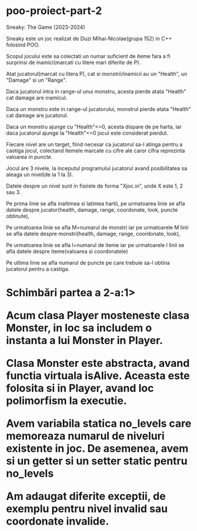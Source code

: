 # poo-proiect-part-2

<p>Sneaky: The Game (2023-2024)</p>

<p>Sneaky este un joc realizat de Duzi Mihai-Nicolae(grupa 152) in C++ folosind POO.</p>

<p>Scopul jocului este sa colectati un numar suficient de iteme fara a fi surprinsi de inamici(marcati cu litere mari diferite de P).</p>

<p>Atat jucatorul(marcat cu litera P), cat si monstrii/inamicii au un "Health", un "Damage" si un "Range".</p>

<p>Daca jucatorul intra in range-ul unui monstru, acesta pierde atata "Health" cat damage are inamicul.</p>

<p>Daca un monstru este in range-ul jucatorului, monstrul pierde atata "Health" cat damage are jucatorul.</p>

<p>Daca un monstru ajunge cu "Health"<=0, acesta dispare de pe harta, iar daca jucatorul ajunge la "Health"<=0 jocul este considerat pierdut.</p>
  
<p>Fiecare nivel are un target, fiind necesar ca jucatorul sa-l atinga pentru a castiga jocul, colectand itemele marcate cu cifre ale caror cifra reprezinta valoarea in puncte.</p>

<p>Jocul are 3 nivele, la inceputul programului jucatorul avand posibilitatea sa aleaga un nivel(de la 1 la 3).</p>

<p>Datele despre un nivel sunt in fisirele de forma "Xjoc.in", unde X este 1, 2 sau 3.</p>

<p>Pe prima linie se afla inaltimea si latimea hartii, pe urmatoarea linie se afla datele despre jucator(health, damage, range, coordonate, look, puncte obtinute),</p>

<p>Pe urmatoarea linie se afla M=numarul de monstri iar pe urmatoarele M linii se afla datele despre monstri(health, damage, range, coordonate, look),</p>

<p>Pe urmatoarea linie se afla I=numarul de iteme iar pe urmatoarele I linii se afla datele despre iteme(valoarea si coordonatele)</p>
<p>Pe ultima linie se afla numarul de puncte pe care trebuie sa-l obtina jucatorul pentru a castiga.</p>

<h1>Schimbări partea a 2-a:1>

<p>Acum clasa Player mosteneste clasa Monster, in loc sa includem o instanta a lui Monster in Player.</p>

<p>Clasa Monster este abstracta, avand functia virtuala isAlive. Aceasta este folosita si in Player, avand loc polimorfism la executie.</p>

<p>Avem variabila statica no_levels care memoreaza numarul de niveluri existente in joc. De asemenea, avem si un getter si un setter static pentru no_levels</p>

<p>Am adaugat diferite exceptii, de exemplu pentru nivel invalid sau coordonate invalide.</p>

